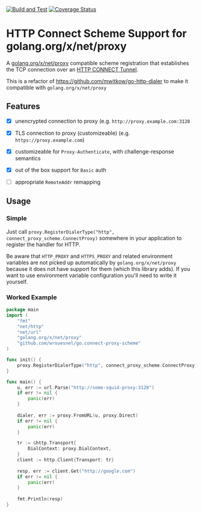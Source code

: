 [![Build and Test](https://github.com/wrouesnel/poller_exporter/actions/workflows/integration.yml/badge.svg)](https://github.com/wrouesnel/poller_exporter/actions/workflows/integration.yml)
[![Coverage Status](https://coveralls.io/repos/github/wrouesnel/poller_exporter/badge.svg?branch=main)](https://coveralls.io/github/wrouesnel/poller_exporter?branch=main)

# HTTP Connect Scheme Support for golang.org/x/net/proxy

A [golang.org/x/net/proxy](https://pkg.go.dev/golang.org/x/net/proxy) compatible
scheme registration  that establishes the TCP connection over an [HTTP CONNECT Tunnel](https://en.wikipedia.org/wiki/HTTP_tunnel#HTTP_CONNECT_tunneling).

This is a refactor of https://github.com/mwitkow/go-http-dialer to make it compatible
with `golang.org/x/net/proxy`

## Features
 - [x] unencrypted connection to proxy (e.g. `http://proxy.example.com:3128`
 - [x] TLS connection to proxy (customizeable) (e.g. `https://proxy.example.com`)
 - [x] customizeable for `Proxy-Authenticate`, with challenge-response semantics
 - [x] out of the box support for `Basic` auth
 - [ ] appropriate `RemoteAddr` remapping
 

## Usage

### Simple

Just call `proxy.RegisterDialerType("http", connect_proxy_scheme.ConnectProxy)`
somewhere in your application to register the handler for HTTP.

Be aware that `HTTP_PROXY` and `HTTPS_PROXY` and related environment variables
are not picked up automatically by `golang.org/x/net/proxy` because it does
not have support for them (which this library adds). If you want to use
environment variable configuration you'll need to write it yourself.

### Worked Example

```go
package main
import (
	"fmt"
	"net/http"
	"net/url"
	"golang.org/x/net/proxy"
	"github.com/wrouesnel/go.connect-proxy-scheme"
)

func init() {
	proxy.RegisterDialerType("http", connect_proxy_scheme.ConnectProxy)
}

func main() {
	u, err := url.Parse("http://some-squid-proxy:3128")
	if err != nil {
		panic(err)
    }
	
	dialer, err := proxy.FromURL(u, proxy.Direct)
	if err != nil {
		panic(err)
    }

	tr := &http.Transport{
		DialContext: proxy.DialContext,
	}
	client := http.Client{Transport: tr}
	
	resp, err := client.Get("http://google.com")
	if err != nil {
		panic(err)
    }
	
	fmt.Println(resp)
}
```